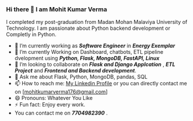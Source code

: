 ### Hi there 👋 I am Mohit Kumar Verma

I completed my post-graduation from Madan Mohan Malaviya University of Technology. I am passionate about Python backend development or Completly in Python.

* 🔭 I’m currently working as ***Software Engineer*** in ***Energy Exemplar***
* 🌱 I’m currently Working on Dashboard, chatbots, ETL pipeline dvelopment using   ***Python, Flask, MongoDB, FastAPI, Linux***
* 👯 I’m looking to collaborate on ***Flask and Django Applcation*** ,  ***ETL Project*** and ***Frontend and Backend development***.
* 💬 Ask me about  Flask, Python, MongoDB, pandas, SQL
* 📫 How to reach me: [My Linkedin Profile](https://www.linkedin.com/in/mohitkumarverma176/) or you can directly contact me on [mohitkumarverma176@gmail.com]
* 😄 Pronouns: Whatever You Like
* ⚡ Fun fact: Enjoy every work.
* You can contact me on ***7704982390*** .





